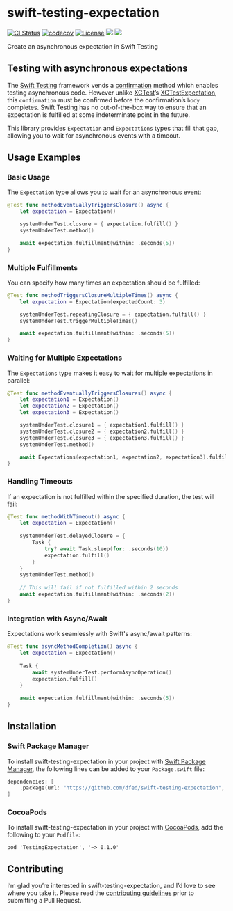 # swift-testing-expectation
[![CI Status](https://img.shields.io/github/actions/workflow/status/dfed/swift-testing-expectation/ci.yml?branch=main)](https://github.com/dfed/swift-testing-expectation/actions?query=workflow%3ACI+branch%3Amain)
[![codecov](https://codecov.io/gh/dfed/swift-testing-expectation/branch/main/graph/badge.svg?token=nZBHcZZ63F)](https://codecov.io/gh/dfed/swift-testing-expectation)
[![License](https://img.shields.io/badge/License-MIT-blue.svg)](https://spdx.org/licenses/MIT.html)
[![](https://img.shields.io/endpoint?url=https%3A%2F%2Fswiftpackageindex.com%2Fapi%2Fpackages%2Fdfed%2Fswift-testing-expectation%2Fbadge%3Ftype%3Dswift-versions)](https://swiftpackageindex.com/dfed/swift-testing-expectation)
[![](https://img.shields.io/endpoint?url=https%3A%2F%2Fswiftpackageindex.com%2Fapi%2Fpackages%2Fdfed%2Fswift-testing-expectation%2Fbadge%3Ftype%3Dplatforms)](https://swiftpackageindex.com/dfed/swift-testing-expectation)

Create an asynchronous expectation in Swift Testing

## Testing with asynchronous expectations

The [Swift Testing](https://developer.apple.com/documentation/testing/testing-asynchronous-code) framework vends a [confirmation](https://developer.apple.com/documentation/testing/confirmation(_:expectedcount:isolation:sourcelocation:_:)-5mqz2#) method which enables testing asynchronous code. However unlike [XCTest](https://developer.apple.com/documentation/xctest/asynchronous_tests_and_expectations)’s [XCTestExpectation](https://developer.apple.com/documentation/xctest/xctestexpectation), this `confirmation` must be confirmed before the confirmation’s `body` completes. Swift Testing has no out-of-the-box way to ensure that an expectation is fulfilled at some indeterminate point in the future.

This library provides `Expectation` and `Expectations` types that fill that gap, allowing you to wait for asynchronous events with a timeout.

## Usage Examples

### Basic Usage

The `Expectation` type allows you to wait for an asynchronous event:

```swift
@Test func methodEventuallyTriggersClosure() async {
    let expectation = Expectation()

    systemUnderTest.closure = { expectation.fulfill() }
    systemUnderTest.method()

    await expectation.fulfillment(within: .seconds(5))
}
```

### Multiple Fulfillments

You can specify how many times an expectation should be fulfilled:

```swift
@Test func methodTriggersClosureMultipleTimes() async {
    let expectation = Expectation(expectedCount: 3)

    systemUnderTest.repeatingClosure = { expectation.fulfill() }
    systemUnderTest.triggerMultipleTimes()

    await expectation.fulfillment(within: .seconds(5))
}
```

### Waiting for Multiple Expectations

The `Expectations` type makes it easy to wait for multiple expectations in parallel:

```swift
@Test func methodEventuallyTriggersClosures() async {
    let expectation1 = Expectation()
    let expectation2 = Expectation()
    let expectation3 = Expectation()

    systemUnderTest.closure1 = { expectation1.fulfill() }
    systemUnderTest.closure2 = { expectation2.fulfill() }
    systemUnderTest.closure3 = { expectation3.fulfill() }
    systemUnderTest.method()

    await Expectations(expectation1, expectation2, expectation3).fulfillment(within: .seconds(5))
}
```

### Handling Timeouts

If an expectation is not fulfilled within the specified duration, the test will fail:

```swift
@Test func methodWithTimeout() async {
    let expectation = Expectation()
    
    systemUnderTest.delayedClosure = { 
        Task {
            try? await Task.sleep(for: .seconds(10))
            expectation.fulfill()
        }
    }
    systemUnderTest.method()
    
    // This will fail if not fulfilled within 2 seconds
    await expectation.fulfillment(within: .seconds(2))
}
```

### Integration with Async/Await

Expectations work seamlessly with Swift's async/await patterns:

```swift
@Test func asyncMethodCompletion() async {
    let expectation = Expectation()
    
    Task {
        await systemUnderTest.performAsyncOperation()
        expectation.fulfill()
    }
    
    await expectation.fulfillment(within: .seconds(5))
}
```

## Installation

### Swift Package Manager

To install swift-testing-expectation in your project with [Swift Package Manager](https://github.com/apple/swift-package-manager), the following lines can be added to your `Package.swift` file:

```swift
dependencies: [
    .package(url: "https://github.com/dfed/swift-testing-expectation", from: "0.1.0"),
]
```

### CocoaPods

To install swift-testing-expectation in your project with [CocoaPods](https://blog.cocoapods.org/CocoaPods-Specs-Repo), add the following to your `Podfile`:

```
pod 'TestingExpectation', '~> 0.1.0'
```

## Contributing

I’m glad you’re interested in swift-testing-expectation, and I’d love to see where you take it. Please read the [contributing guidelines](Contributing.md) prior to submitting a Pull Request.
